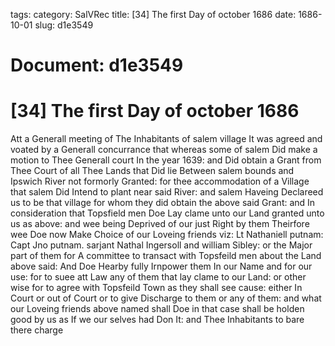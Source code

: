tags: 
category: SalVRec
title: [34] The first Day of october 1686
date: 1686-10-01
slug: d1e3549




# Document: d1e3549


# [34] The first Day of october 1686

Att a Generall meeting of The Inhabitants of salem village It was agreed and voated by a Generall concurrance that whereas some of salem Did make a motion to Thee Generall court In the year 1639: and Did obtain a Grant from Thee Court of all Thee Lands that Did lie Between salem bounds and Ipswich River not formorly Granted: for thee accommodation of a Village that salem Did Intend to plant near said River: and salem Haveing Declareed us to be that village for whom they did obtain the above said Grant: and In consideration that Topsfield men Doe Lay clame unto our Land granted unto us as above: and wee being Deprived of our just Right by them Theirfore wee Doe now Make Choice of our Loveing friends viz: Lt Nathaniell putnam: Capt Jno putnam. sarjant Nathal Ingersoll and william Sibley: or the Major part of them for A committee to transact with Topsfeild men about the Land above said: And Doe Hearby fully Irnpower them In our Name and for our use: for to suee att Law any of them that lay clame to our Land: or other wise for to agree with Topsfeild Town as they shall see cause: either In Court or out of Court or to give Discharge to them or any of them: and what our Loveing friends above named shall Doe in that case shall be holden good by us as If we our selves had Don It: and Thee Inhabitants to bare there charge
